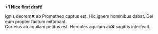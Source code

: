 **+1 Nice first draft!**

Ignis deorem❌ ab Prometheo captus est. 
Hic ignem hominibus dabat. 
Dei eum propter factum mittebant.  
Cor eius ab aquilam petitus est. 
Hercules aquilam ab❌ sagittis interfecit. 
